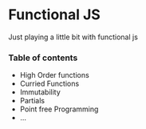 # Functional JS

Just playing a little bit with functional js

### Table of contents

- High Order functions
- Curried Functions
- Immutability
- Partials
- Point free Programming
- ...
